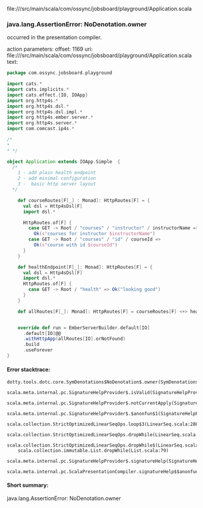 file://<WORKSPACE>/src/main/scala/com/ossync/jobsboard/playground/Application.scala
### java.lang.AssertionError: NoDenotation.owner

occurred in the presentation compiler.

action parameters:
offset: 1169
uri: file://<WORKSPACE>/src/main/scala/com/ossync/jobsboard/playground/Application.scala
text:
```scala
package com.ossync.jobsboard.playground

import cats.*
import cats.implicits.*
import cats.effect.{IO, IOApp}
import org.http4s.*
import org.http4s.dsl.*
import org.http4s.dsl.impl.*
import org.http4s.ember.server.*
import org.http4s.server.*
import com.comcast.ip4s.*

/*
*
* */

object Application extends IOApp.Simple  {
  /*
    1 - add plain health endpoint
    2 - add minimal configuration
    3 -  basic http server layout
  */

    def courseRoutes[F[_] : Monad]: HttpRoutes[F] = {
      val dsl = Http4sDsl[F]
      import dsl.*

      HttpRoutes.of[F] {
        case GET -> Root / "courses" / "instructor" / instructorName =>
          Ok(s"courses for instructor $instructorName")
        case GET -> Root / "courses" / "id" / courseId =>
          Ok(s"course with id $courseId")
      }
    }

    def healthEndpoint[F[_]: Monad]: HttpRoutes[F] = {
      val dsl = Http4sDsl[F]
      import dsl.*
      HttpRoutes.of[F] {
        case GET -> Root / "health" => Ok("looking good")
      }
    }

    def allRoutes[F[_]: Monad]: HttpRoutes[F] = courseRoutes[F] <+> healthEndpoint[F]


    override def run = EmberServerBuilder.default[IO]
      .default[IO]@@
      .withHttpApp(allRoutes[IO].orNotFound)
      .build
      .useForever
}

```



#### Error stacktrace:

```
dotty.tools.dotc.core.SymDenotations$NoDenotation$.owner(SymDenotations.scala:2511)
	scala.meta.internal.pc.SignatureHelpProvider$.isValid(SignatureHelpProvider.scala:83)
	scala.meta.internal.pc.SignatureHelpProvider$.notCurrentApply(SignatureHelpProvider.scala:96)
	scala.meta.internal.pc.SignatureHelpProvider$.$anonfun$1(SignatureHelpProvider.scala:48)
	scala.collection.StrictOptimizedLinearSeqOps.loop$3(LinearSeq.scala:280)
	scala.collection.StrictOptimizedLinearSeqOps.dropWhile(LinearSeq.scala:282)
	scala.collection.StrictOptimizedLinearSeqOps.dropWhile$(LinearSeq.scala:278)
	scala.collection.immutable.List.dropWhile(List.scala:79)
	scala.meta.internal.pc.SignatureHelpProvider$.signatureHelp(SignatureHelpProvider.scala:48)
	scala.meta.internal.pc.ScalaPresentationCompiler.signatureHelp$$anonfun$1(ScalaPresentationCompiler.scala:388)
```
#### Short summary: 

java.lang.AssertionError: NoDenotation.owner